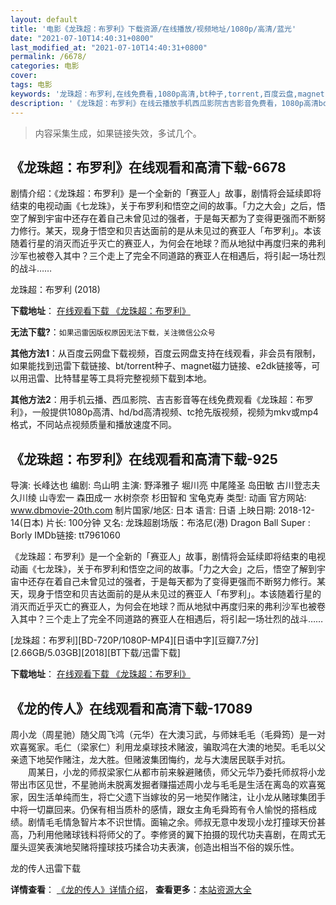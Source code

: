 ```yaml
---
layout: default
title: '电影《龙珠超：布罗利》下载资源/在线播放/视频地址/1080p/高清/蓝光'
date: "2021-07-10T14:40:31+0800"
last_modified_at: "2021-07-10T14:40:31+0800"
permalink: /6678/
categories: 电影
cover:
tags: 电影
keywords: '龙珠超：布罗利,在线免费看,1080p高清,bt种子,torrent,百度云盘,magnet,磁力链,迅雷下载资源'
description: '《龙珠超：布罗利》在线云播放手机西瓜影院吉吉影音免费看，1080p高清bd/hd未删减完整版和tc抢先枪版，mkv/mp4格式，附带bt/torrent种子、magnet/磁力链、百度云盘、网盘资源迅雷下载链接'
---
```


>内容采集生成，如果链接失效，多试几个。


## 《龙珠超：布罗利》在线观看和高清下载-6678

剧情介绍：《龙珠超：布罗利》是一个全新的「赛亚人」故事，剧情将会延续即将结束的电视动画《七龙珠》，关于布罗利和悟空之间的故事。「力之大会」之后，悟空了解到宇宙中还存在着自己未曾见过的强者，于是每天都为了变得更强而不断努力修行。某天，现身于悟空和贝吉达面前的是从未见过的赛亚人「布罗利」。本该随着行星的消灭而近乎灭亡的赛亚人，为何会在地球？而从地狱中再度归来的弗利沙军也被卷入其中？三个走上了完全不同道路的赛亚人在相遇后，将引起一场壮烈的战斗……


龙珠超：布罗利 (2018)

**下载地址**： [在线观看下载 《龙珠超：布罗利》](https://www.btbtdy.me/btdy/dy14539.html) 


**无法下载?**：`如果迅雷因版权原因无法下载，关注微信公众号 `

**其他方法1**：从百度云网盘下载视频，百度云网盘支持在线观看，非会员有限制，如果能找到迅雷下载链接、bt/torrent种子、magnet磁力链接、e2dk链接等，可以用迅雷、比特彗星等工具将完整视频下载到本地。

**其他方法2**：用手机云播、西瓜影院、吉吉影音等在线免费观看《龙珠超：布罗利》，一般提供1080p高清、hd/bd高清视频、tc抢先版视频，视频为mkv或mp4格式，不同站点视频质量和播放速度不同。


## 《龙珠超：布罗利》在线观看和高清下载-925

导演: 长峰达也 编剧: 鸟山明 主演: 野泽雅子 堀川亮 中尾隆圣 岛田敏 古川登志夫 久川绫 山寺宏一 森田成一 水树奈奈 杉田智和 宝龟克寿 类型: 动画 官方网站: www.dbmovie-20th.com 制片国家/地区: 日本 语言: 日语 上映日期: 2018-12-14(日本) 片长: 100分钟 又名: 龙珠超剧场版：布洛尼(港) Dragon Ball Super : Borly IMDb链接: tt7961060

《龙珠超：布罗利》是一个全新的「赛亚人」故事，剧情将会延续即将结束的电视动画《七龙珠》，关于布罗利和悟空之间的故事。「力之大会」之后，悟空了解到宇宙中还存在着自己未曾见过的强者，于是每天都为了变得更强而不断努力修行。某天，现身于悟空和贝吉达面前的是从未见过的赛亚人「布罗利」。本该随着行星的消灭而近乎灭亡的赛亚人，为何会在地球？而从地狱中再度归来的弗利沙军也被卷入其中？三个走上了完全不同道路的赛亚人在相遇后，将引起一场壮烈的战斗……


[龙珠超：布罗利][BD-720P/1080P-MP4][日语中字][豆瓣7.7分][2.66GB/5.03GB][2018][BT下载/迅雷下载]

**下载地址**： [在线观看下载 《龙珠超：布罗利》](https://www.btdx8.com/torrent/lzcbll_2018.html) 


## 《龙的传人》在线观看和高清下载-17089

周小龙（周星驰）随父周飞鸿（元华）在大澳习武，与师妹毛毛（毛舜筠）是一对欢喜冤家。毛仁（梁家仁）利用龙桌球技术赌波，骗取鸿在大澳的地契。毛毛以父亲遗下地契作赌注，龙大胜。但赌波集团悔约，龙与大澳居民联手对抗。<br />　　周某日，小龙的师叔梁家仁从都市前来躲避赌债，师父元华乃委托师叔将小龙带出市区见世，不星驰尚未脱离发掘者赚描述周小龙与毛毛是生活在离岛的欢喜冤家，因生活单纯而生，将亡父遗下当嫁妆的另一地契作赌注，让小龙从赌球集团手中将一切蠃回来。仍保有相当质朴的感情，跟女主角毛舜筠有令人愉悦的搭档成绩。剧情毛毛情急智片本不识世情。面输之余。师叔无意中发现小龙打撞球天份甚高，乃利用他赌球钱料将师父的了。李修贤的翼下拍摄的现代功夫喜剧，在周式无厘头逗笑表演地契赌将撞球技巧揉合功夫表演，创造出相当不俗的娱乐性。


龙的传人迅雷下载

**详情查看**： [《龙的传人》详情介绍](/movie/17089/)， **查看更多**：[本站资源大全](/movie/t/all/)

